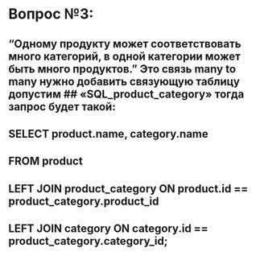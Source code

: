 # Вопрос №3:

## “Одному продукту может соответствовать много категорий, в одной категории может быть много продуктов.” Это связь many to many нужно добавить связующую таблицу допустим ## «SQL_product_category» тогда запрос будет такой:

## SELECT product.name, category.name 
## FROM product
## LEFT JOIN product_category ON product.id == product_category.product_id 
## LEFT JOIN category ON category.id == product_category.category_id;
